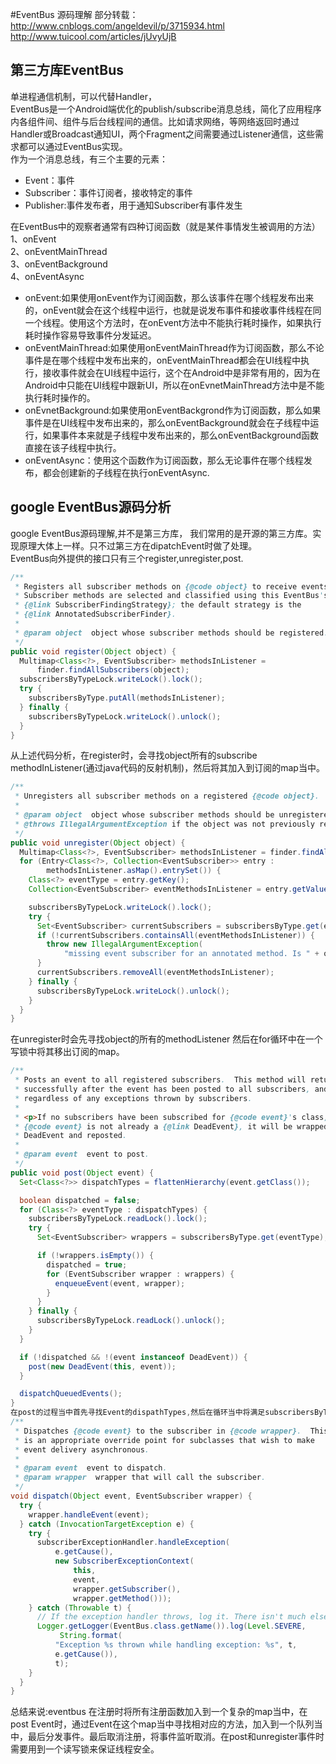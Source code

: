 #EventBus 源码理解
部分转载：http://www.cnblogs.com/angeldevil/p/3715934.html  http://www.tuicool.com/articles/jUvyUjB
## 第三方库EventBus
单进程通信机制，可以代替Handler，<br>
EventBus是一个Android端优化的publish/subscribe消息总线，简化了应用程序内各组件间、组件与后台线程间的通信。比如请求网络，等网络返回时通过Handler或Broadcast通知UI，两个Fragment之间需要通过Listener通信，这些需求都可以通过EventBus实现。<br>
作为一个消息总线，有三个主要的元素：<br>
- Event：事件
- Subscriber：事件订阅者，接收特定的事件
- Publisher:事件发布者，用于通知Subscriber有事件发生

在EventBus中的观察者通常有四种订阅函数（就是某件事情发生被调用的方法）<br>
1、onEvent<br>
2、onEventMainThread<br>
3、onEventBackground<br>
4、onEventAsync<br>

* onEvent:如果使用onEvent作为订阅函数，那么该事件在哪个线程发布出来的，onEvent就会在这个线程中运行，也就是说发布事件和接收事件线程在同一个线程。使用这个方法时，在onEvent方法中不能执行耗时操作，如果执行耗时操作容易导致事件分发延迟。<br>
* onEventMainThread:如果使用onEventMainThread作为订阅函数，那么不论事件是在哪个线程中发布出来的，onEventMainThread都会在UI线程中执行，接收事件就会在UI线程中运行，这个在Android中是非常有用的，因为在Android中只能在UI线程中跟新UI，所以在onEvnetMainThread方法中是不能执行耗时操作的。<br>
* onEvnetBackground:如果使用onEventBackgrond作为订阅函数，那么如果事件是在UI线程中发布出来的，那么onEventBackground就会在子线程中运行，如果事件本来就是子线程中发布出来的，那么onEventBackground函数直接在该子线程中执行。<br>
* onEventAsync：使用这个函数作为订阅函数，那么无论事件在哪个线程发布，都会创建新的子线程在执行onEventAsync.<br>

## google EventBus源码分析
google EventBus源码理解,并不是第三方库， 我们常用的是开源的第三方库。实现原理大体上一样。只不过第三方在dipatchEvent时做了处理。<br>
EventBus向外提供的接口只有三个register,unregister,post.<br>
```java
/**
 * Registers all subscriber methods on {@code object} to receive events.
 * Subscriber methods are selected and classified using this EventBus's
 * {@link SubscriberFindingStrategy}; the default strategy is the
 * {@link AnnotatedSubscriberFinder}.
 *
 * @param object  object whose subscriber methods should be registered.
 */
public void register(Object object) {
  Multimap<Class<?>, EventSubscriber> methodsInListener =
      finder.findAllSubscribers(object);
  subscribersByTypeLock.writeLock().lock();
  try {
    subscribersByType.putAll(methodsInListener);
  } finally {
    subscribersByTypeLock.writeLock().unlock();
  }
}
```
从上述代码分析，在register时，会寻找object所有的subscribe methodInListener(通过java代码的反射机制)，然后将其加入到订阅的map当中。
```java
/**
 * Unregisters all subscriber methods on a registered {@code object}.
 *
 * @param object  object whose subscriber methods should be unregistered.
 * @throws IllegalArgumentException if the object was not previously registered.
 */
public void unregister(Object object) {
  Multimap<Class<?>, EventSubscriber> methodsInListener = finder.findAllSubscribers(object);
  for (Entry<Class<?>, Collection<EventSubscriber>> entry :
        methodsInListener.asMap().entrySet()) {
    Class<?> eventType = entry.getKey();
    Collection<EventSubscriber> eventMethodsInListener = entry.getValue();

    subscribersByTypeLock.writeLock().lock();
    try {
      Set<EventSubscriber> currentSubscribers = subscribersByType.get(eventType);
      if (!currentSubscribers.containsAll(eventMethodsInListener)) {
        throw new IllegalArgumentException(
            "missing event subscriber for an annotated method. Is " + object + " registered?");
      }
      currentSubscribers.removeAll(eventMethodsInListener);
    } finally {
      subscribersByTypeLock.writeLock().unlock();
    }
  }
}
```
在unregister时会先寻找object的所有的methodListener 然后在for循环中在一个写锁中将其移出订阅的map。
```java
/**
 * Posts an event to all registered subscribers.  This method will return
 * successfully after the event has been posted to all subscribers, and
 * regardless of any exceptions thrown by subscribers.
 *
 * <p>If no subscribers have been subscribed for {@code event}'s class, and
 * {@code event} is not already a {@link DeadEvent}, it will be wrapped in a
 * DeadEvent and reposted.
 *
 * @param event  event to post.
 */
public void post(Object event) {
  Set<Class<?>> dispatchTypes = flattenHierarchy(event.getClass());

  boolean dispatched = false;
  for (Class<?> eventType : dispatchTypes) {
    subscribersByTypeLock.readLock().lock();
    try {
      Set<EventSubscriber> wrappers = subscribersByType.get(eventType);

      if (!wrappers.isEmpty()) {
        dispatched = true;
        for (EventSubscriber wrapper : wrappers) {
          enqueueEvent(event, wrapper);
        }
      }
    } finally {
      subscribersByTypeLock.readLock().unlock();
    }
  }

  if (!dispatched && !(event instanceof DeadEvent)) {
    post(new DeadEvent(this, event));
  }

  dispatchQueuedEvents();
}
在post的过程当中首先寻找Event的dispathTypes,然后在循环当中将满足subscribersByType.get(eventType); 加入到列队当中（enqueue）,最后在统一分发事件dispathQueuedEvents。
/**
 * Dispatches {@code event} to the subscriber in {@code wrapper}.  This method
 * is an appropriate override point for subclasses that wish to make
 * event delivery asynchronous.
 *
 * @param event  event to dispatch.
 * @param wrapper  wrapper that will call the subscriber.
 */
void dispatch(Object event, EventSubscriber wrapper) {
  try {
    wrapper.handleEvent(event);
  } catch (InvocationTargetException e) {
    try {
      subscriberExceptionHandler.handleException(
          e.getCause(),
          new SubscriberExceptionContext(
              this,
              event,
              wrapper.getSubscriber(),
              wrapper.getMethod()));
    } catch (Throwable t) {
      // If the exception handler throws, log it. There isn't much else to do!
      Logger.getLogger(EventBus.class.getName()).log(Level.SEVERE,
           String.format(
          "Exception %s thrown while handling exception: %s", t,
          e.getCause()),
          t);
    }
  }
}
```
总结来说:eventbus 在注册时将所有注册函数加入到一个复杂的map当中，在post Event时，通过Event在这个map当中寻找相对应的方法，加入到一个队列当中，最后分发事件。最后取消注册，将事件监听取消。在post和unregister事件时
需要用到一个读写锁来保证线程安全。
